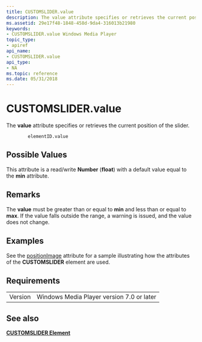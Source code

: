 ```yaml
---
title: CUSTOMSLIDER.value
description: The value attribute specifies or retrieves the current position of the slider. | CUSTOMSLIDER.value
ms.assetid: 29e17f48-1848-458d-9da4-316013b21980
keywords:
- CUSTOMSLIDER.value Windows Media Player
topic_type:
- apiref
api_name:
- CUSTOMSLIDER.value
api_type:
- NA
ms.topic: reference
ms.date: 05/31/2018
---
```


# CUSTOMSLIDER.value

The **value** attribute specifies or retrieves the current position of the slider.

``` syntax
        elementID.value
```

## Possible Values

This attribute is a read/write **Number** (**float**) with a default value equal to the **min** attribute.

## Remarks

The **value** must be greater than or equal to **min** and less than or equal to **max**. If the value falls outside the range, a warning is issued, and the value does not change.

## Examples

See the [positionImage](customslider-positionimage.md) attribute for a sample illustrating how the attributes of the **CUSTOMSLIDER** element are used.

## Requirements



|                    |                                                      |
|--------------------|------------------------------------------------------|
| Version<br/> | Windows Media Player version 7.0 or later<br/> |



## See also

<dl> <dt>

[**CUSTOMSLIDER Element**](customslider-element.md)
</dt> </dl>

 

 





